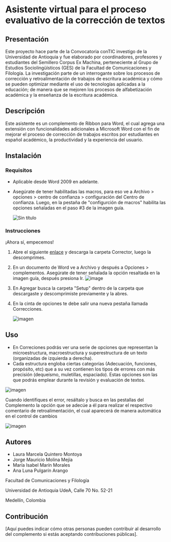 # Asistente virtual para el proceso evaluativo de la corrección de textos

## Presentación
 Este proyecto hace parte de la Convocatoria conTIC investigo de la Universidad de Antioquia y fue elaborado por coordinadores, profesores y estudiantes del Semillero Corpus Ex Machina, perteneciente al Grupo de Estudios Sociolingüísticos (GES) de la Facultad de Comunicaciones y Filología. La investigación parte de un interrogante sobre los procesos de corrección y retroalimentación de trabajos de escritura académica y cómo se pueden optimizar mediante el uso de tecnologías aplicadas a la educación; de manera que se mejoren los procesos de alfabetización académica y la enseñanza de la escritura académica. 
 
## Descripción
Este asistente es un complemento de Ribbon para Word, el cual agrega una extensión con funcionalidades adicionales a Microsoft Word con el fin de mejorar el proceso de corrección de trabajos escritos por estudiantes en español académico, la productividad y la experiencia del usuario. 

## Instalación
### Requisitos 
 - Aplicable desde Word 2009 en adelante.
 - Asegúrate de tener habilitadas las macros, para eso ve a Archivo > opciones > centro de confianza > configuración del Centro de confianza. Luego, en la pestaña de "configurción de macros" habilita las opciones señaladas en el paso #3 de la imagen guía.
   
   ![Sin título](https://github.com/AnaLunaa/AsistenteVirtual/assets/142351584/9197bfdc-24a4-4d70-acf9-4026a10df5c2)

   
### Instrucciones
 ¡Ahora sí, empecemos!
 1. Abre el siguiente [enlace](https://udeaeduco-my.sharepoint.com/:u:/g/personal/lmarcela_quintero_udea_edu_co/EeEx5pg9KsFJls3kUwMY_vUB9PdAHUvV3FA1cXOVOz2S0Q?e=oGGXD2) y descarga la carpeta Corrector, luego la descomprimes.
 2. En un documento de Word ve a Archivo y después a Opciones > complementos. Asegúrate de tener señalada la opción resaltada en la imagen guía, después presiona Ir.
  ![image](https://github.com/AnaLunaa/AsistenteVirtual/assets/142351584/bedc4893-7d62-4d10-88c9-ea12d95b06df)
 3. En Agregar busca la carpeta "Setup" dentro de la carpeta que descargaste y descomprimiste previamente y la abres.
 4. En la cinta de opciones te debe salir una nueva pestaña llamada Correcciones.

    ![imagen](https://github.com/AnaLunaa/AsistenteVirtual/assets/142351584/7cc689c9-23c3-4223-be7d-4f5e0f8bce42)

## Uso
-  En Correciones podrás ver una serie de opciones que representan la microestructura, macroestructura y superestructura de un texto (organizadas de izquierda a derecha).
-  Cada estructura engloba ciertas categorías (Adecuación, funciones, propósito, etc) que a su vez contienen los tipos de errores  con más precisión (dequeísmo, muletillas, espaciado). Estas opciones son las que podrás emplear durante la revisión y evaluación de textos. 
 

 ![imagen](https://github.com/AnaLunaa/AsistenteVirtual/assets/142351584/e63d4860-1f74-4bc8-9d71-2c84fdb281e5)

Cuando identifiques el error, resáltalo y busca en las pestallas del Complemento la opción que se adecúe a él para realizar el respectivo comentario de retroalimentación, el cual aparecerá de manera automática en el control de cambios 

![imagen](https://github.com/AnaLunaa/AsistenteVirtual/assets/142351584/69abe6c6-2c8f-4001-b00a-ba3aef7e60d0)



## Autores
-  Laura Marcela Quintero Montoya
-  Jorge Mauricio Molina Mejía
-  María Isabel Marín Morales
-  Ana Luna Pulgarín Arango
  
  Facultad de Comunicaciones y Filología
  
   Universidad de Antioquia UdeA, Calle 70 No. 52-21
  
   Medellín, Colombia 


## Contribución
[Aquí puedes indicar cómo otras personas pueden contribuir al desarrollo del complemento si estás aceptando contribuciones públicas].


